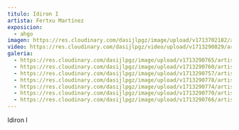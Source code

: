 ```yaml
---
titulo: Idiron I
artista: Fertxu Martínez
exposicion:
  - ahgo
imagen: https://res.cloudinary.com/dasijlpgz/image/upload/v1713702182/artistas/Fertxu%20Mart%C3%ADnez%20-%20Expo%20en%20Santurtxi/Idiron%20I/portada_web.jpg
video: https://res.cloudinary.com/dasijlpgz/video/upload/v1713290829/artistas/Fertxu%20Mart%C3%ADnez%20-%20Expo%20en%20Santurtxi/Idiron%20I/Sin_t%C3%ADtulo.mp4
galeria:
  - https://res.cloudinary.com/dasijlpgz/image/upload/v1713290765/artistas/Fertxu%20Mart%C3%ADnez%20-%20Expo%20en%20Santurtxi/Idiron%20I/P1090375.jpg
  - https://res.cloudinary.com/dasijlpgz/image/upload/v1713290760/artistas/Fertxu%20Mart%C3%ADnez%20-%20Expo%20en%20Santurtxi/Idiron%20I/P1090373.jpg
  - https://res.cloudinary.com/dasijlpgz/image/upload/v1713290757/artistas/Fertxu%20Mart%C3%ADnez%20-%20Expo%20en%20Santurtxi/Idiron%20I/P1090372.jpg
  - https://res.cloudinary.com/dasijlpgz/image/upload/v1713290778/artistas/Fertxu%20Mart%C3%ADnez%20-%20Expo%20en%20Santurtxi/Idiron%20I/P1090381.jpg
  - https://res.cloudinary.com/dasijlpgz/image/upload/v1713290774/artistas/Fertxu%20Mart%C3%ADnez%20-%20Expo%20en%20Santurtxi/Idiron%20I/P1090380.jpg
  - https://res.cloudinary.com/dasijlpgz/image/upload/v1713290770/artistas/Fertxu%20Mart%C3%ADnez%20-%20Expo%20en%20Santurtxi/Idiron%20I/P1090378.jpg
  - https://res.cloudinary.com/dasijlpgz/image/upload/v1713290766/artistas/Fertxu%20Mart%C3%ADnez%20-%20Expo%20en%20Santurtxi/Idiron%20I/P1090376.jpg
---
```

Idiron I
